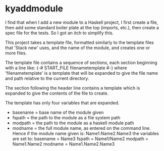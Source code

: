# kyaddmodule

I find that when I add a new module to a Haskell project, I first create a file,
then add some standard boiler plate at the top (imports, etc.), then create a spec
file for the tests.  So I got an itch to simplify this.

This project takes a template file, formatted similarly to the template files that
'Stack new' uses, and the name of the module, and creates one or more files.

The template file contains a sequence of sections, each section beginning with a
line like:
{-# START_FILE filenametemplate #-}
where 'filenametemplate' is a template that will be expanded to give the
file name and path relative to the current directory.

The section following the header line contains a template which is expanded to
give the contents of the file to create.

The template has only four variables that are expanded.  
* basename = base name of the module given
* fspath = the path to the module as a file system path
* modpath = the path to the module as a haskell module path
* modname = the full module name, as entered on the command line.
Hence if the module name given is:
Name1.Name2.Name3 the variables are set to:
basename = Name3
fspath = Name1/Name2
modpath = Name1.Name2
modname = Name1.Name2.Name3

